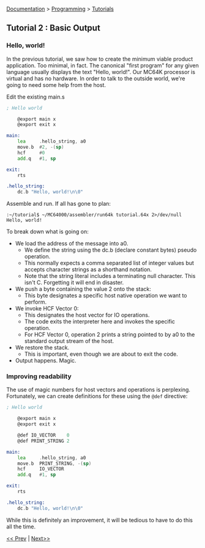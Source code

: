 [Documentation](../../README.md) > [Programming](../README.md) > [Tutorials](../Tutorials.md)

## Tutorial 2 : Basic Output

### Hello, world!

In the previous tutorial, we saw how to create the minimum viable product application. Too minimal, in fact. The canonical "first program" for any given language usually displays the text "Hello, world!". Our MC64K processor is virtual and has no hardware. In order to talk to the outside world, we're going to need some help from the host.

Edit the existing main.s

```asm
; Hello world

    @export main x
    @export exit x

main:
    lea     .hello_string, a0
    move.b  #2, -(sp)
    hcf     #0
    add.q   #1, sp

exit:
    rts

.hello_string:
    dc.b "Hello, world!\n\0"
```

Assemble and run. If all has gone to plan:

```shell
:~/tutorial$ ~/MC64000/assembler/run64k tutorial.64x 2>/dev/null
Hello, world!
```

To break down what is going on:

* We load the address of the message into a0.
    - We define the string using the dc.b (declare constant bytes) pseudo operation.
    - This normally expects a comma separated list of integer values but accepts character strings as a shorthand notation.
    - Note that the string literal includes a terminating null character. This isn't C. Forgetting it will end in disaster.
* We push a byte containing the value 2 onto the stack:
    - This byte designates a specific host native operation we want to perform.
* We invoke HCF Vector 0:
    - This designates the host vector for IO operations.
    - The code exits the interpreter here and invokes the specific operation.
    - For HCF Vector 0, operation 2 prints a string pointed to by a0 to the standard output stream of the host.
* We restore the stack.
    - This is important, even though we are about to exit the code.
* Output happens. Magic.

### Improving readability

The use of magic numbers for host vectors and operations is perplexing. Fortunately, we can create definitions for these using the `@def` directive:

```asm
; Hello world

    @export main x
    @export exit x

    @def IO_VECTOR    0
    @def PRINT_STRING 2

main:
    lea     .hello_string, a0
    move.b  PRINT_STRING, -(sp)
    hcf     IO_VECTOR
    add.q   #1, sp

exit:
    rts

.hello_string:
    dc.b "Hello, world!\n\0"
```

While this is definitely an improvement, it will be tedious to have to do this all the time.

[<< Prev](./p_01.md) | [Next>>](p_03.md)
